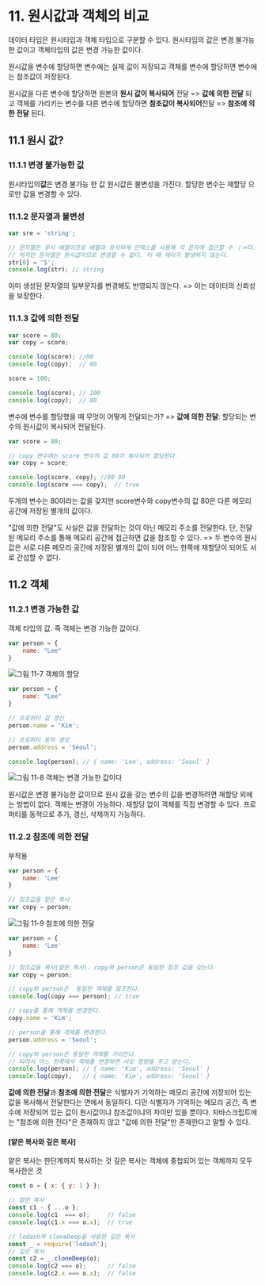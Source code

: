 # 11. 원시값과 객체의 비교

데이터 타입은 원시타입과 객체 타입으로 구분할 수 있다.
원시타입의 값은 변경 불가능 한 값이고
객체타입의 값은 변경 가능한 값이다.

원시값을 변수에 할당하면 변수에는 실제 값이 저장되고
객체를 변수에 할당하면 변수에는 참조값이 저장된다.

원시값을 다른 변수에 할당하면 원본의 **원시 값이 복사되어** 전달 => **값에 의한 전달** 되고
객체를 가리키는 변수를 다른 변수에 할당하면 **참조값이 복사되어**전달 => **참조에 의한 전달** 된다.

## 11.1 원시 값?

### 11.1.1 변경 불가능한 값

원시타입의**값**은 변경 불가능 한 값
원시값은 불변성을 가진다.
할당한 변수는 재할당 으로만 값을 변경할 수 있다.

### 11.1.2 문자열과 불변성

```javascript
var sre = 'string';

// 문자열은 유사 배열이므로 배열과 유사하게 인덱스를 사용해 각 문자에 접근할 수 ㅣㅆ다.
// 하지만 문자열은 원시값이므로 변경할 수 없다. 이 때 에러가 발생하지 않는다.
str[0] = 'S';
console.log(str); // string
```

이미 생성된 문자열의 일부문자를 변경해도 반영되지 않는다.
=> 이는 데이터의 신뢰성을 보장한다.

### 11.1.3 값에 의한 전달

```javascript
var score = 80;
var copy = score;

console.log(score); //80
console.log(copy);  // 80

score = 100;

console.log(score); // 100
console.log(copy);  // 80
```

변수에 변수를 할당했을 때 무엇이 어떻게 전달되는가?
=> **값에 의한 전달**: 할당되는 변수의 원시값이 복사되어 전달된다. 

```javascript
var score = 80;

// copy 변수에는 score 변수의 값 80이 복사되어 할당된다.
var copy = score;

console.log(score, copy); //80 80
console.log(score === copy);  // true
```

두개의 변수는 80이라는 값을 갖지만 score변수와 copy변수의 값 80은 다른 메모리 공간에 저장된 별개의 값이다.

"값에 의한 전달"도 사실은 값을 전달하는 것이 아닌 메모리 주소를 전달한다.
단, 전달된 메모리 주소를 통해 메모리 공간에 접근하면 값을 참조할 수 있다.
=> 두 변수의 원시값은 서로 다른 메모리 공간에 저장된 별개의 값이 되어 어느 한쪽에 재할당이 되어도 서로 간섭할 수 없다.

## 11.2 객체

### 11.2.1 변경 가능한 값

객체 타입의 값. 즉 객체는 변경 가능한 값이다.

```javascript
var person = {
    name: "Lee"
}
```

![그림 11-7 객체의 할당](../images/11-7.png)

```javascript
var person = {
    name: "Lee"
}

// 프로퍼티 값 갱신
person.name = 'Kim';

// 프로퍼티 동적 생성
person.address = 'Seoul';

console.log(person); // { name: 'Lee', address: 'Seoul' }
```

![그림 11-8 객체는 변경 가능한 값이다](../images/11-8.png)

원시값은 변경 불가능한 값이므로 원시 값을 갖는 변수의 값을 변경하려면 재할당 외에는 방법이 없다.
객체는 변경이 가능하다. 재할당 없이 객체를 직접 변경할 수 있다. 프로퍼티를 동적으로 추가, 갱신, 삭제까지 가능하다.

### 11.2.2 참조에 의한 전달

부작용

```javascript
var person = {
    name: 'Lee'
}

// 참조값을 얕은 복사
var copy = person;
```

![그림 11-9 참조에 의한 전달](../images/11-9.png)

```javascript
var person = {
    name: 'Lee'
}

// 참조값을 복사(얕은 복사). copy와 person은 동일한 참조 값을 갖는다.
var copy = person;

// copy와 person은  동일한 객체를 참조한다.
console.log(copy === person); // true

// copy를 통해 객체를 변경한다.
copy.name = 'Kim';

// person을 통해 객체를 변경한다.
person.address = 'Seoul';

// copy와 person은 동일한 객체를 가리킨다.
// 따라서 어느 한쪽에서 객체를 변경하면 서로 영향을 주고 받는다.
console.log(person); // { name: 'Kim', address: 'Seoul' }
console.log(copy);   // { name: 'Kim', address: 'Seoul' }
```

**값에 의한 전달**과 **참조에 의한 전달**은 식별자가 기억하는 메모리 공간에 저장되어 있는 값을 복사해서 전달한다는 면에서 동일하다.
디민 식별자가 기억하는 메모리 공간, 즉 변수에 저장되어 있는 값이 원시값이냐 참조값이냐의 차이만 있을 뿐이다.
자바스크립트에는 "참조에 의한 전다"은 존재하지 않고 "값에 의한 전달"만 존재한다고 말할 수 있다.

#### [얕은 복사와 깊은 복사]

얕은 복사는 한단계까지 복사하는 것
깊은 복사는 객체에 중첩되어 있는 객체까지 모두 복사한은 것

```javascript
const o = { x: { y: 1 } };

// 얕은 복사
const c1 - { ...o };
console.log(c1  === o);     // false
console.log(c1.x === o.x);  // true

// lodash의 cloneDeep을 사용한 깊은 복사
const _ = require('lodash');
// 깊은 복사
const c2 = _.cloneDeep(o);
console.log(c2 === o);      // false
console.log(c2.x === o.x);  // false
